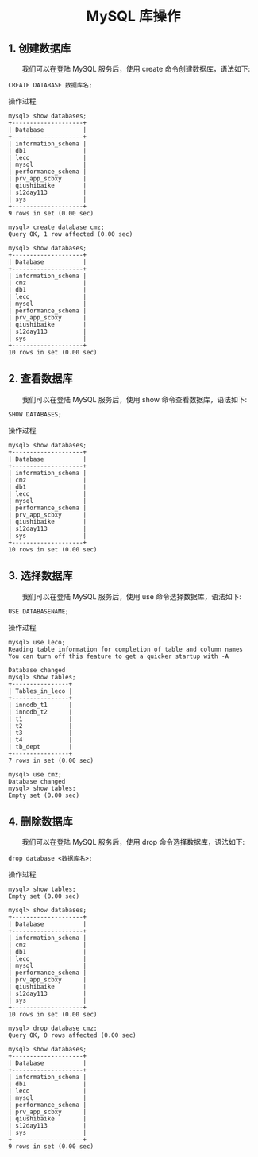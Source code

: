 <center><h1> MySQL 库操作 </h1></center>

## 1. 创建数据库

&#160; &#160; &#160; &#160;我们可以在登陆 MySQL 服务后，使用 create 命令创建数据库，语法如下:


```
CREATE DATABASE 数据库名;
```

操作过程
```
mysql> show databases;
+--------------------+
| Database           |
+--------------------+
| information_schema |
| db1                |
| leco               |
| mysql              |
| performance_schema |
| prv_app_scbxy      |
| qiushibaike        |
| s12day113          |
| sys                |
+--------------------+
9 rows in set (0.00 sec)

mysql> create database cmz;
Query OK, 1 row affected (0.00 sec)

mysql> show databases;
+--------------------+
| Database           |
+--------------------+
| information_schema |
| cmz                |
| db1                |
| leco               |
| mysql              |
| performance_schema |
| prv_app_scbxy      |
| qiushibaike        |
| s12day113          |
| sys                |
+--------------------+
10 rows in set (0.00 sec)

```

## 2. 查看数据库

&#160; &#160; &#160; &#160;我们可以在登陆 MySQL 服务后，使用 show 命令查看数据库，语法如下:

```
SHOW DATABASES;
```

操作过程

```
mysql> show databases;
+--------------------+
| Database           |
+--------------------+
| information_schema |
| cmz                |
| db1                |
| leco               |
| mysql              |
| performance_schema |
| prv_app_scbxy      |
| qiushibaike        |
| s12day113          |
| sys                |
+--------------------+
10 rows in set (0.00 sec)
```

## 3. 选择数据库

&#160; &#160; &#160; &#160;我们可以在登陆 MySQL 服务后，使用 use 命令选择数据库，语法如下:

```
USE DATABASENAME;
```
操作过程
```
mysql> use leco;
Reading table information for completion of table and column names
You can turn off this feature to get a quicker startup with -A

Database changed
mysql> show tables;
+----------------+
| Tables_in_leco |
+----------------+
| innodb_t1      |
| innodb_t2      |
| t1             |
| t2             |
| t3             |
| t4             |
| tb_dept        |
+----------------+
7 rows in set (0.00 sec)

mysql> use cmz;
Database changed
mysql> show tables;
Empty set (0.00 sec)
```


## 4. 删除数据库
&#160; &#160; &#160; &#160;我们可以在登陆 MySQL 服务后，使用 drop 命令选择数据库，语法如下:

```
drop database <数据库名>;
```
操作过程

```
mysql> show tables;
Empty set (0.00 sec)

mysql> show databases;
+--------------------+
| Database           |
+--------------------+
| information_schema |
| cmz                |
| db1                |
| leco               |
| mysql              |
| performance_schema |
| prv_app_scbxy      |
| qiushibaike        |
| s12day113          |
| sys                |
+--------------------+
10 rows in set (0.00 sec)

mysql> drop database cmz;
Query OK, 0 rows affected (0.00 sec)

mysql> show databases;
+--------------------+
| Database           |
+--------------------+
| information_schema |
| db1                |
| leco               |
| mysql              |
| performance_schema |
| prv_app_scbxy      |
| qiushibaike        |
| s12day113          |
| sys                |
+--------------------+
9 rows in set (0.00 sec)
```

